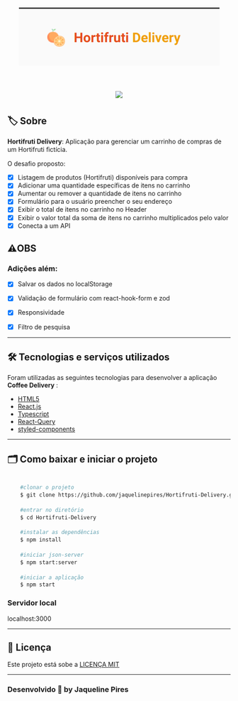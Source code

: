 <h1 align="center">
    <img src="src/assets/readme.png"> 
</h1>

<h1 align="center">
    <img src="src/assets/reviewGif.gif" width="600px"> 
</h1>

## 🏷️ Sobre 
**Hortifruti Delivery**: Aplicação para gerenciar um carrinho de compras de um Hortifruti ﬁctícia.

O desafio proposto:
- [x] Listagem de produtos (Hortifruti) disponíveis para compra
- [x] Adicionar uma quantidade específicas de itens no carrinho
- [x] Aumentar ou remover a quantidade de itens no carrinho
- [x] Formulário para o usuário preencher o seu endereço
- [x] Exibir o total de itens no carrinho no Header 
- [x] Exibir o valor total da soma de itens no carrinho multiplicados pelo valor
- [x] Conecta a um API
## ⚠️OBS
### Adições além:
- [x] Salvar os dados no localStorage
- [x] Validação de formulário com react-hook-form e zod
- [x] Responsividade
- [x] Filtro de pesquisa


---

## 🛠️ Tecnologias e serviços utilizados
Foram utilizadas as seguintes tecnologias para desenvolver a aplicação **Coffee Delivery** :

- [HTML5](https://html.com/)
- [React.js](https://pt-br.reactjs.org/)
- [Typescript](https://www.typescriptlang.org/)
- [React-Query](https://www.react-query-v3.tanstack.com/)
- [styled-components](https://styled-components.com/)


---

## 🗂️ Como baixar e iniciar o projeto 

```bash

    #clonar o projeto
    $ git clone https://github.com/jaquelinepires/Hortifruti-Delivery.git

    #entrar no diretório
    $ cd Hortifruti-Delivery

    #instalar as dependências
    $ npm install

    #iniciar json-server
    $ npm start:server

    #iniciar a aplicação
    $ npm start
```
### Servidor local
localhost:3000

---

## 📝 Licença
Este projeto está sobe a [LICENÇA MIT](https://opensource.org/licenses/MIT)

---

### Desenvolvido 🤍  by Jaqueline Pires

